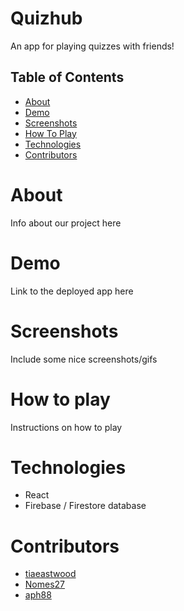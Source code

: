 # Quizhub
An app for playing quizzes with friends!

## Table of Contents
- [About](#about)
- [Demo](#demo)
- [Screenshots](#screenshots)
- [How To Play](#how-to-play)
- [Technologies](#technologies)
- [Contributors](#contributors)

# About
Info about our project here

# Demo
Link to the deployed app here

# Screenshots
Include some nice screenshots/gifs

# How to play
Instructions on how to play

# Technologies
- React
- Firebase / Firestore database

# Contributors
- [tiaeastwood](https://github.com/tiaeastwood)
- [Nomes27](https://github.com/Nomes27)
- [aph88](https://github.com/aph88)


